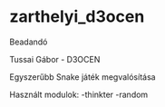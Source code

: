 # zarthelyi_d3ocen
Beadandó

Tussai Gábor - D3OCEN

Egyszerűbb Snake játék megvalósítása

Használt modulok: -thinkter -random
